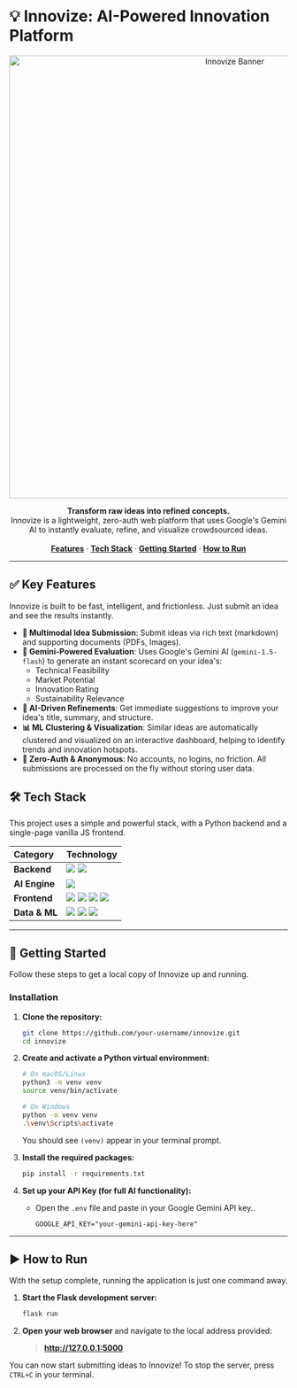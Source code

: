 # 💡 Innovize: AI-Powered Innovation Platform

<div align="center">
  <img src="https://raw.githubusercontent.com/user-attachments/assets/53545b7f-a631-4e6f-827d-0e42fce81a5c" alt="Innovize Banner" width="800"/>
</div>

<p align="center">
  <strong>Transform raw ideas into refined concepts.</strong>
  <br />
  Innovize is a lightweight, zero-auth web platform that uses Google's Gemini AI to instantly evaluate, refine, and visualize crowdsourced ideas.
  <br />
  <br />
  <a href="#-key-features"><strong>Features</strong></a> ·
  <a href="#-tech-stack"><strong>Tech Stack</strong></a> ·
  <a href="#-getting-started"><strong>Getting Started</strong></a> ·
  <a href="#-how-to-run"><strong>How to Run</strong></a>
</p>

---

## ✅ Key Features

Innovize is built to be fast, intelligent, and frictionless. Just submit an idea and see the results instantly.

-   **📝 Multimodal Idea Submission**: Submit ideas via rich text (markdown) and supporting documents (PDFs, Images).
-   **🤖 Gemini-Powered Evaluation**: Uses Google's Gemini AI (`gemini-1.5-flash`) to generate an instant scorecard on your idea's:
    -   Technical Feasibility
    -   Market Potential
    -   Innovation Rating
    -   Sustainability Relevance
-   **🧠 AI-Driven Refinements**: Get immediate suggestions to improve your idea's title, summary, and structure.
-   **📊 ML Clustering & Visualization**: Similar ideas are automatically clustered and visualized on an interactive dashboard, helping to identify trends and innovation hotspots.
-   **🚀 Zero-Auth & Anonymous**: No accounts, no logins, no friction. All submissions are processed on the fly without storing user data.

## 🛠️ Tech Stack

This project uses a simple and powerful stack, with a Python backend and a single-page vanilla JS frontend.

| Category      | Technology                                                                                                                              |
| :------------ | :-------------------------------------------------------------------------------------------------------------------------------------- |
| **Backend**   | <img src="https://img.shields.io/badge/Python-3776AB?style=for-the-badge&logo=python&logoColor=white" /> <img src="https://img.shields.io/badge/Flask-000000?style=for-the-badge&logo=flask&logoColor=white" /> |
| **AI Engine** | <img src="https://img.shields.io/badge/Google%20Gemini-4285F4?style=for-the-badge&logo=google-gemini&logoColor=white" />                   |
| **Frontend**  | <img src="https://img.shields.io/badge/HTML5-E34F26?style=for-the-badge&logo=html5&logoColor=white" /> <img src="https://img.shields.io/badge/CSS3-1572B6?style=for-the-badge&logo=css3&logoColor=white" /> <img src="https://img.shields.io/badge/Bootstrap-563D7C?style=for-the-badge&logo=bootstrap&logoColor=white" /> <img src="https://img.shields.io/badge/JavaScript-F7DF1E?style=for-the-badge&logo=javascript&logoColor=black" /> |
| **Data & ML** | <img src="https://img.shields.io/badge/pandas-150458?style=for-the-badge&logo=pandas&logoColor=white" /> <img src="https://img.shields.io/badge/scikit--learn-F7931E?style=for-the-badge&logo=scikit-learn&logoColor=white" /> <img src="https://img.shields.io/badge/Plotly-3F4F75?style=for-the-badge&logo=plotly&logoColor=white" /> |


---

## 🚀 Getting Started

Follow these steps to get a local copy of Innovize up and running.



### Installation

1.  **Clone the repository:**
    ```sh
    git clone https://github.com/your-username/innovize.git
    cd innovize
    ```

2.  **Create and activate a Python virtual environment:**
    ```sh
    # On macOS/Linux
    python3 -m venv venv
    source venv/bin/activate

    # On Windows
    python -m venv venv
    .\venv\Scripts\activate
    ```
    You should see `(venv)` appear in your terminal prompt.

3.  **Install the required packages:**
    ```sh
    pip install -r requirements.txt
    ```

4.  **Set up your API Key (for full AI functionality):**
    -   Open the `.env` file and paste in your Google Gemini API key..
        ```
        GOOGLE_API_KEY="your-gemini-api-key-here"
        ```

---

## ▶️ How to Run

With the setup complete, running the application is just one command away.

1.  **Start the Flask development server:**
    ```sh
    flask run
    ```

2.  **Open your web browser** and navigate to the local address provided:
    > **http://127.0.0.1:5000**

You can now start submitting ideas to Innovize! To stop the server, press `CTRL+C` in your terminal.
